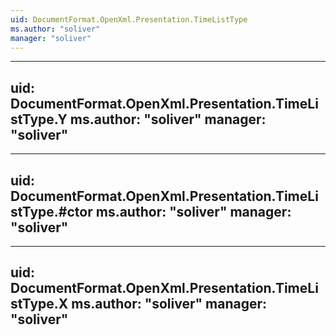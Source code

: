 ```yaml
---
uid: DocumentFormat.OpenXml.Presentation.TimeListType
ms.author: "soliver"
manager: "soliver"
---
```


---
uid: DocumentFormat.OpenXml.Presentation.TimeListType.Y
ms.author: "soliver"
manager: "soliver"
---

---
uid: DocumentFormat.OpenXml.Presentation.TimeListType.#ctor
ms.author: "soliver"
manager: "soliver"
---

---
uid: DocumentFormat.OpenXml.Presentation.TimeListType.X
ms.author: "soliver"
manager: "soliver"
---

